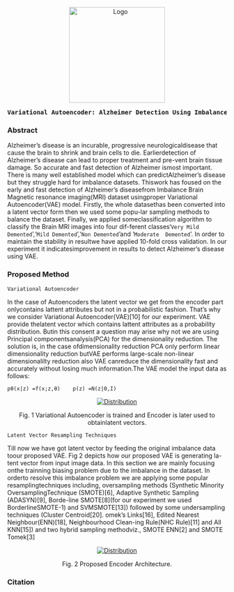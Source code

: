 <p align="center">
  <a href="https://cognopy.vercel.app">
    <img src="https://github.com/xiaowuc2/Variational-Autoencoder-Alzheimer-Detection-Using-Imbalanced-MRI-Images/blob/main/Images/mildDem.jpg" alt="Logo" width="220" length="220" >
  </a>
</p>


<p><pre align="center">
<strong>Variational Autoencoder: Alzheimer Detection Using Imbalanced MRI Images / <a href="https://www.youtube.com/channel/UCX7oe66V8zyFpAJyMfPL9VA">​Research Paper​</a></pre></p></strong>


### Abstract 

Alzheimer’s disease is an incurable, progressive neurologicaldisease  that  cause  the  brain  to  shrink  and  brain  cells  to  die.  Earlierdetection of Alzheimer’s disease can lead to proper treatment and pre-vent brain tissue damage. So accurate and fast detection of Alzheimer ismost important. There is many well established model which can predictAlzheimer’s disease but they struggle hard for imbalance datasets. Thiswork has foused on the early and fast detection of Alzheimer’s diseasefrom Imbalance Brain Magnetic resonance imaging(MRI) dataset usingproper Variational Autoencoder(VAE) model. Firstly, the whole datasethas been converted into a latent vector form then we used some popu-lar sampling methods to balance the dataset. Finally, we applied someclassification algorithm to classify the Brain MRI images into four dif-ferent classes‘`Very Mild Demented`’,‘`Mild Demented`’,‘`Non Demented`’and ‘`Moderate  Demented`’.  In  order  to  maintain  the  stability  in  resultwe have applied 10-fold cross validation. In our experiment it indicatesimprovement in results to detect Alzheimer’s disease using VAE.

### Proposed Method

`Variational Autoencoder` <br>

In the case of Autoencoders the latent vector we get from the encoder part onlycontains  lattent  attributes  but  not  in  a  probabilistic  fashion.  That’s  why  we consider Variational Autoencoder(VAE)[10] for our experiment. VAE provide thelatent vector which contains lattent attributes as a probability distribution. Butin this consent a question may arise why not we are using Principal componentsanalysis(PCA) for the dimensionality reduction. The solution is, in the case ofdimensionality reduction PCA only perform linear dimensionality reduction butVAE  performs  large-scale  non-linear  dimensionalilty  reduction  also  VAE  canreduce the dimensionality fast and accurately without losing much information.The VAE model the input data as follows:
```
pθ(x|z) =f(x;z,θ)    p(z) =N(z|0,I)
```

<p align="center">
  <a href="https://www.youtube.com/channel/UCX7oe66V8zyFpAJyMfPL9VA">
    <img src="https://github.com/xiaowuc2/Variational-Autoencoder-Alzheimer-Detection/blob/main/Images/VAE.png" alt="Distribution">
</a>
  
<p align="center">Fig. 1 Variational Autoencoder is trained and Encoder is later used to obtainlatent vectors.</p>

`Latent Vector Resampling Techniques` <br>

Till  now  we  have  got  latent  vector  by  feeding  the  original  imbalance  data  toour  proposed  VAE.  Fig  2  depicts  how  our  proposed  VAE  is  generating  la-tent  vector  from  input  image  data.  In  this  section  we  are  mainly  focusing  onthe  trainning  biasing  problem  due  to  the  imbalance  in  the  dataset.  In  orderto  resolve  this  imbalance  problem  we  are  applying  some  popular  resamplingtechniques including, oversampling methods (Synthetic Minority OversamplingTechnique  (SMOTE)[6],  Adaptive  Synthetic  Sampling  (ADASYN)[9],  Borde-line  SMOTE[8](for  our  experiment  we  used  BorderlineSMOTE-1)  and  SVMSMOTE[13]) followed by some undersampling techniques (Cluster Centroid[20]. omek’s Links[16], Edited Nearest Neighbour(ENN)[18], Neighbourhood Clean-ing  Rule(NHC  Rule)[11]  and  All  KNN[15])  and  two  hybrid  sampling  methodviz., SMOTE ENN[2] and SMOTE Tomek[3]

<p align="center">
  <a href="https://www.youtube.com/channel/UCX7oe66V8zyFpAJyMfPL9VA">
    <img src="https://github.com/xiaowuc2/Variational-Autoencoder-Alzheimer-Detection/blob/main/Images/Enoder_VAE.png" alt="Distribution">
  </a>
  
<p align="center">Fig. 2 Proposed Encoder Architecture.</p>

### Citation

```

```

